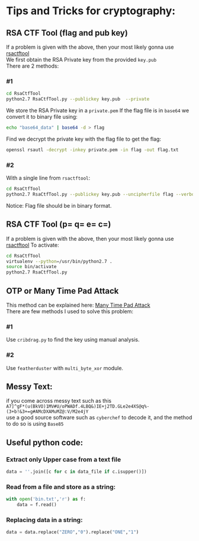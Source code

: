 # Tips and Tricks for cryptography:
## RSA CTF Tool (flag and pub key)
If a problem is given with the above, then your most likely gonna use [rsactftool](https://github.com/Ganapati/RsaCtfTool)  
We first obtain the RSA Private key from the provided `key.pub`  
There are 2 methods:
### #1
```sh
cd RsaCtfTool
python2.7 RsaCtfTool.py --publickey key.pub  --private
```
We store the RSA Private key in a `private.pem`
If the flag file is in `base64` we convert it to binary file using:
```sh
echo "base64_data" | base64 -d > flag
```
Find we decrypt the private key with the flag file to get the flag:
```sh
openssl rsautl -decrypt -inkey private.pem -in flag -out flag.txt
```
### #2
With a single line from `rsactftool`:  
```sh
cd RsaCtfTool
python2.7 RsaCtfTool.py --publickey key.pub --uncipherfile flag --verbose --private
```
Notice: Flag file should be in binary format.

## RSA CTF Tool (p= q= e= c=)
If a problem is given with the above, then your most likely gonna use [rsactftool](https://github.com/Ganapati/RsaCtfTool)
To activate:  
```sh
cd RsaCtfTool
virtualenv --python=/usr/bin/python2.7 .
source bin/activate
python2.7 RsaCtfTool.py
```

## OTP or Many Time Pad Attack
This method can be explained here: [Many Time Pad Attack](https://crypto.stackexchange.com/questions/59/taking-advantage-of-one-time-pad-key-reuse)  
There are few methods I used to solve this problem:
### #1
Use `cribdrag.py` to find the key using manual analysis.
### #2
Use `featherduster` with `multi_byte_xor` module.

## Messy Text:
if you come across messy text such as this  
`A7]^gF*(u(BkVO)1MV#U/oPWADf.4LBQ&)IE+j2TD.GLe2e4XS@q%-(3+b!&3+=g#AMcDXAMuMZ@:V/M2e4jY`  
use a good source software such as `cyberchef` to decode it, and the method to do so is using `Base85`  

## Useful python code:
### Extract only Upper case from a text file
```py
data = ''.join([c for c in data_file if c.isupper()])
```
### Read from a file and store as a string:  
```py
with open('bin.txt','r') as f:
	data = f.read()
```
### Replacing data in a string:
```py
data = data.replace("ZERO","0").replace("ONE","1")
```
